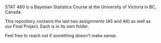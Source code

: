 STAT 460 is a Bayesian Statistics Course at the University of Victoria in BC, Canada.

This repository contains the last two assignments (A5 and A6) as well as our Final Project. Each is in its own folder. 

Feel free to reach out if something doesn't make sense.
